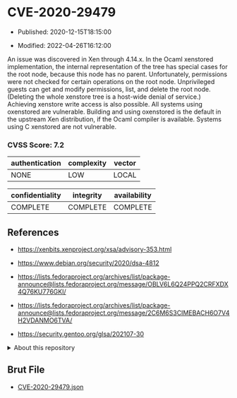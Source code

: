 # CVE-2020-29479

- Published: 2020-12-15T18:15:00

- Modified: 2022-04-26T16:12:00

An issue was discovered in Xen through 4.14.x. In the Ocaml xenstored implementation, the internal representation of the tree has special cases for the root node, because this node has no parent. Unfortunately, permissions were not checked for certain operations on the root node. Unprivileged guests can get and modify permissions, list, and delete the root node. (Deleting the whole xenstore tree is a host-wide denial of service.) Achieving xenstore write access is also possible. All systems using oxenstored are vulnerable. Building and using oxenstored is the default in the upstream Xen distribution, if the Ocaml compiler is available. Systems using C xenstored are not vulnerable.

### CVSS Score: **7.2**

| authentication | complexity | vector |
| --- | --- | --- |
| NONE | LOW | LOCAL |

| confidentiality | integrity | availability |
| --- | --- | --- |
| COMPLETE | COMPLETE | COMPLETE |

## References

* https://xenbits.xenproject.org/xsa/advisory-353.html

* https://www.debian.org/security/2020/dsa-4812

* https://lists.fedoraproject.org/archives/list/package-announce@lists.fedoraproject.org/message/OBLV6L6Q24PPQ2CRFXDX4Q76KU776GKI/

* https://lists.fedoraproject.org/archives/list/package-announce@lists.fedoraproject.org/message/2C6M6S3CIMEBACH6O7V4H2VDANMO6TVA/

* https://security.gentoo.org/glsa/202107-30

<details>
<summary>About this repository</summary> 

  This repository is part of the project [Live Hack CVE](https://github.com/Live-Hack-CVE). Main website can be found [www.live-hack.org](https://www.live-hack.org) 
  
  Made by [Sn0wAlice](https://github.com/Sn0wAlice) for the people that care about security and need to have a feed of the latest CVEs. Hope you enjoy it, don't forget to star the repo and follow me on [Twitter](https://twitter.com/Sn0wAlice) and [Github](https://github.com/Sn0wAlice). And that is my [personnal website](https://www.alice-snow.me/)

  - [Home Page](https://github.com/Live-Hack-CVE)
  - [Framework](https://github.com/Live-Hack-CVE/cve-framework)
  - [CVE database](https://github.com/Live-Hack-CVE/full_database)
  - [Changelog](https://github.com/Live-Hack-CVE/Changelog)
</details>

## Brut File

* [CVE-2020-29479.json](https://raw.githubusercontent.com/Live-Hack-CVE/full_database/main/cves/2020/CVE-2020-29479.json)

